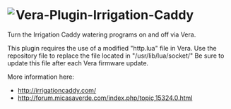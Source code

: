 # <img align="left" src="https://a-lurker.github.io/icons/Irrigation_Caddy_50_50.png"> Vera-Plugin-Irrigation-Caddy

Turn the Irrigation Caddy watering programs on and off via Vera.

This plugin requires the use of a modified "http.lua" file in Vera.
Use the repository file to replace the file located in "/usr/lib/lua/socket/"
Be sure to update this file after each Vera firmware update.

More information here:
- http://irrigationcaddy.com/
- http://forum.micasaverde.com/index.php/topic,15324.0.html
